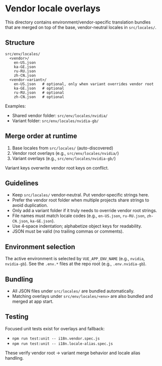 # Vendor locale overlays

This directory contains environment/vendor-specific translation bundles that are merged on top of the base, vendor-neutral locales in `src/locales/`.

## Structure

```
src/env/locales/
  <vendor>/
    en-US.json
    ka-GE.json
    ru-RU.json
    zh-CN.json
  <vendor-variant>/
    en-US.json   # optional, only when variant overrides vendor root
    ka-GE.json   # optional
    ru-RU.json   # optional
    zh-CN.json   # optional
```

Examples:
- Shared vendor folder: `src/env/locales/nvidia/`
- Variant folder: `src/env/locales/nvidia-gb/`

## Merge order at runtime

1. Base locales from `src/locales/` (auto-discovered)
2. Vendor root overlays (e.g., `src/env/locales/nvidia/`)
3. Variant overlays (e.g., `src/env/locales/nvidia-gb/`)

Variant keys overwrite vendor root keys on conflict.

## Guidelines

- Keep `src/locales/` vendor‑neutral. Put vendor‑specific strings here.
- Prefer the vendor root folder when multiple projects share strings to avoid duplication.
- Only add a variant folder if it truly needs to override vendor root strings.
- File names must match locale codes (e.g., `en-US.json`, `ru-RU.json`, `zh-CN.json`, `ka-GE.json`).
- Use 4‑space indentation; alphabetize object keys for readability.
- JSON must be valid (no trailing commas or comments).

## Environment selection

The active environment is selected by `VUE_APP_ENV_NAME` (e.g., `nvidia`, `nvidia-gb`). See the `.env.*` files at the repo root (e.g., `.env.nvidia-gb`).

## Bundling

- All JSON files under `src/locales/` are bundled automatically.
- Matching overlays under `src/env/locales/<env>` are also bundled and merged at app start.

## Testing

Focused unit tests exist for overlays and fallback:
- `npm run test:unit -- i18n.vendor.spec.js`
- `npm run test:unit -- i18n.locale-alias.spec.js`

These verify vendor root → variant merge behavior and locale alias handling.


